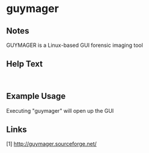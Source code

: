 # guymager

Notes
-------
GUYMAGER is a Linux-based GUI forensic imaging tool

Help Text
-------
```


```

Example Usage
-------
Executing "guymager" will open up the GUI

Links
-------
[1] http://guymager.sourceforge.net/
